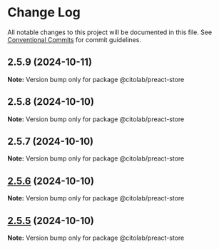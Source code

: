 # Change Log

All notable changes to this project will be documented in this file.
See [Conventional Commits](https://conventionalcommits.org) for commit guidelines.

## 2.5.9 (2024-10-11)

**Note:** Version bump only for package @citolab/preact-store





## 2.5.8 (2024-10-10)

**Note:** Version bump only for package @citolab/preact-store





## 2.5.7 (2024-10-10)

**Note:** Version bump only for package @citolab/preact-store





## [2.5.6](https://github.com/Citolab/tspci/compare/v2.5.5...v2.5.6) (2024-10-10)

**Note:** Version bump only for package @citolab/preact-store





## [2.5.5](https://github.com/Citolab/tspci/compare/v2.5.4...v2.5.5) (2024-10-10)

**Note:** Version bump only for package @citolab/preact-store
